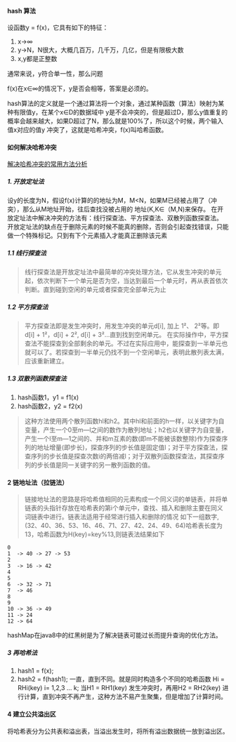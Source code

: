 #### hash 算法

设函数y = f(x)，它具有如下的特征：

1. x->∞
2. y->N，N很大，大概几百万，几千万，几亿，但是有限极大数
3. x,y都是正整数

通常来说，y符合单一性，那么问题

f(x)在x∈∞的情况下，y是否会相等，答案是必须的。

hash算法的定义就是一个通过算法将一个对象，通过某种函数（算法）映射为某种有限值y，在某个x∈D的数据域中 y是不会冲突的，但是超过D，那么y值重复的概率会越来越大，如果D超过了N，那么就是100%了，所以这个时候，两个输入值x对应的值y
冲突了，这就是哈希冲突，f(x)叫哈希函数。

#### 如何解决哈希冲突
[解决哈希冲突的常用方法分析](https://cloud.tencent.com/developer/article/1672781)
##### 1. 开放定址法
设y的长度为N，假设f(x)计算的的地址为M，M<N，如果M已经被占用了（冲突），那么从M地址开始，往后查找没被占用的
地址(K,K∈（M,N)来保存。
在开放定址法中解决冲突的方法有：线行探查法、平方探查法、双散列函数探查法。
开放定址法的缺点在于删除元素的时候不能真的删除，否则会引起查找错误，只能做一个特殊标记。只到有下个元素插入才能真正删除该元素

##### 1.1 线行探查法
> 线行探查法是开放定址法中最简单的冲突处理方法，它从发生冲突的单元起，依次判断下一个单元是否为空，当达到最后一个单元时，再从表首依次判断。直到碰到空闲的单元或者探查完全部单元为止
##### 1.2 平方探查法
> 平方探查法即是发生冲突时，用发生冲突的单元d[i], 加上 1²、 2²等。即d[i] + 1²，d[i] + 2², d[i] + 3²…直到找到空闲单元。
在实际操作中，平方探查法不能探查到全部剩余的单元。不过在实际应用中，能探查到一半单元也就可以了。若探查到一半单元仍找不到一个空闲单元，表明此散列表太满，应该重新建立。
##### 1.3 双散列函数探查法
1. hash函数1，y1 = f1(x)
2. hash函数2，y2 = f2(x)

> 这种方法使用两个散列函数hl和h2。其中hl和前面的h一样，以关键字为自变量，产生一个0至m—l之间的数作为散列地址；h2也以关键字为自变量，产生一个l至m—1之间的、并和m互素的数(即m不能被该数整除)作为探查序列的地址增量(即步长)，探查序列的步长值是固定值l；对于平方探查法，探查序列的步长值是探查次数i的两倍减l；对于双散列函数探查法，其探查序列的步长值是同一关键字的另一散列函数的值。

#### 2 链地址法（拉链法）
>链接地址法的思路是将哈希值相同的元素构成一个同义词的单链表，并将单链表的头指针存放在哈希表的第i个单元中，查找、插入和删除主要在同义词链表中进行。链表法适用于经常进行插入和删除的情况
如下一组数字,(32、40、36、53、16、46、71、27、42、24、49、64)哈希表长度为13，哈希函数为H(key)=key%13,则链表法结果如下

```
0       
1  -> 40 -> 27 -> 53 
2
3  -> 16 -> 42
4
5
6  -> 32 -> 71
7  -> 46
8
9
10 -> 36 -> 49
11 -> 24
12 -> 64
```
hashMap在java8中的红黑树是为了解决链表可能过长而提升查询的优化方法。
##### 3 再哈希法
1. hash1 = f(x);
2. hash2 = f(hash1);
一直，直到不同。就是同时构造多个不同的哈希函数
Hi = RHi(key)   i= 1,2,3 … k;
当H1 = RH1(key)  发生冲突时，再用H2 = RH2(key) 进行计算，直到冲突不再产生，这种方法不易产生聚集，但是增加了计算时间。
#### 4 建立公共溢出区
将哈希表分为公共表和溢出表，当溢出发生时，将所有溢出数据统一放到溢出区。
